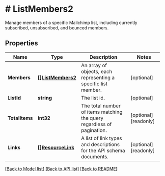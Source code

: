 # # ListMembers2
Manage members of a specific Mailchimp list, including currently subscribed, unsubscribed, and bounced members.

## Properties 


Name | Type | Description | Notes
------------ | ------------- | ------------- | -------------
**Members**| [**[]ListMembers2**](ListMembers2.md) | An array of objects, each representing a specific list member.  | [optional]
**ListId**| **string** | The list id.  | [optional]
**TotalItems**| **int32** | The total number of items matching the query regardless of pagination.  | [optional] [readonly]
**Links**| [**[]ResourceLink**](ResourceLink.md) | A list of link types and descriptions for the API schema documents.  | [optional] [readonly]


[[Back to Model list]](../../README.md#models) [[Back to API list]](../../README.md#endpoints) [[Back to README]](../../README.md)

